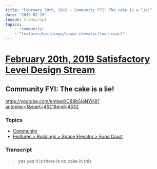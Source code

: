 ```yaml
---
title: "February 20th, 2019 - Community FYI: The cake is a lie!"
date: "2019-02-20"
layout: transcript
topics: 
    - "community"
    - "features/buildings/space-elevator/food-court"
---
```

# [February 20th, 2019 Satisfactory Level Design Stream](../2019-02-20.md)
## Community FYI: The cake is a lie!
https://youtube.com/embed/CB9bSigNYH8?autoplay=1&start=4521&end=4532
### Topics
* [Community](../topics/community.md)
* [Features > Buildings > Space Elevator > Food Court](../topics/features/buildings/space-elevator/food-court.md)

### Transcript

> yes yes it is there is no cake in this
